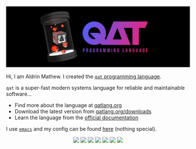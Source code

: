![qat_colorful_cover](https://github.com/qatlang/media/raw/main/images/qat_fancy_cover.png)

Hi, I am Aldrin Mathew. I created the [`qat` programming language](https://github.com/qatlang).

`qat` is a super-fast modern systems language for reliable and maintainable software...

- Find more about the language at [qatlang.org](https://qatlang.org)
- Download the latest version from [qatlang.org/downloads](https://qatlang.org/downloads)
- Learn the language from the [official documentation](https://qatlang.org/docs)

I use [`emacs`](https://www.gnu.org/software/emacs/download.html) and my config can be found [here](https://github.com/aldrinmathew/emacs-config) (nothing special).

<div>
	<center>
		<a href="https://github.com/qatlang/qat/releases"><img src="https://img.shields.io/badge/Download-444444?style=for-the-badge&logo=github&logoColor=white"/></a>
		<a href="https://buymeacoffee.com/aldrinmathew"><img src="https://img.shields.io/badge/Buy me a coffee-fcba03?style=for-the-badge&logo=buymeacoffee&logoColor=black"/></a>
		<a href="https://paypal.me/aldrinsartfactory"><img src="https://img.shields.io/badge/Buy me a coffee-215ba3?style=for-the-badge&logo=paypal&logoColor=white"/></a>
		<a href="https://github.com/sponsors/aldrinmathew" target="_blank" rel="noopener noreferrer"><img src="https://img.shields.io/badge/SPONSOR-9900FF?style=for-the-badge&logo=github&logoColor=white"/></a>
		<a href="https://qatlang.org" target="_blank" rel="noopener noreferrer"><img src="https://img.shields.io/badge/qatlang.org-444444?style=for-the-badge&logoColor=white"/></a>
		<a href="https://youtube.com/c/aldrinmathew" target="_blank" rel="noopener noreferrer"><img src="https://img.shields.io/badge/YouTube-FF0000?style=for-the-badge&logo=youtube&logoColor=white"/></a>
		<a href="https://discord.gg/CNW3Uvptvd" target="_blank" rel="noopener noreferrer"><img src="https://img.shields.io/badge/Discord-3366DD?style=for-the-badge&logo=discord&logoColor=white"/></a>
	</center>
</div>

